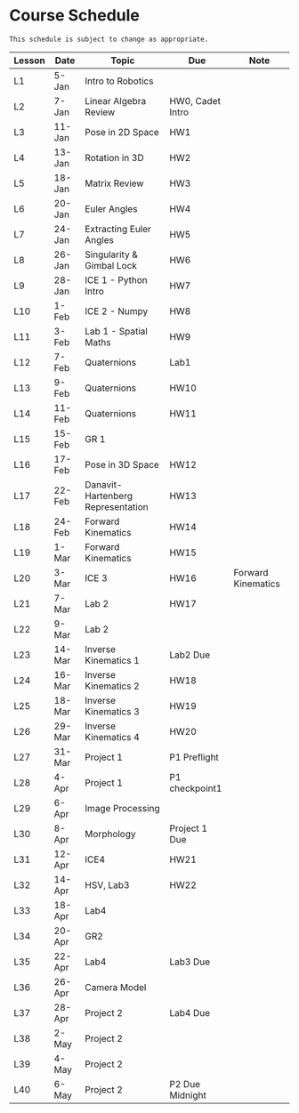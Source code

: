 # Course Schedule

```{note}
This schedule is subject to change as appropriate.
```

 **Lesson** | **Date** | **Topic**                 | **Due**          | **Note** 
------------|----------|---------------------------|------------------|-----------
 L1         | 5-Jan    | Intro to Robotics         |                  |           
 L2         | 7-Jan    | Linear Algebra Review     | HW0, Cadet Intro |           
 L3         | 11-Jan   | Pose in 2D Space          | HW1              |           
 L4         | 13-Jan   | Rotation in 3D            | HW2              |           
 L5         | 18-Jan   | Matrix Review             | HW3              |           
 L6         | 20-Jan   | Euler Angles              | HW4              |           
 L7         | 24-Jan   | Extracting Euler Angles   | HW5              |           
 L8         | 26-Jan   | Singularity & Gimbal Lock | HW6              |           
 L9         | 28-Jan   | ICE 1 - Python Intro      | HW7              |           
 L10        | 1-Feb  | ICE 2 - Numpy                     | HW8        |    
 L11     | 3-Feb     | Lab 1 - Spatial Maths             | HW9        |    
 L12     | 7-Feb     | Quaternions                       | Lab1       |    
 L13     | 9-Feb     | Quaternions                       | HW10       |    
 L14     | 11-Feb    | Quaternions                       | HW11       |    
 L15     | 15-Feb    | GR 1                              |            |    
 L16     | 17-Feb    | Pose in 3D Space                  | HW12       |    
 L17     | 22-Feb    | Danavit-Hartenberg Representation | HW13       |    
 L18     | 24-Feb    | Forward Kinematics                | HW14       |    
 L19     | 1-Mar     | Forward Kinematics                | HW15       |    
 L20     | 3-Mar     | ICE 3                             | HW16       |    Forward Kinematics
 L21     | 7-Mar     | Lab 2                             | HW17       |    
 L22     | 9-Mar     | Lab 2                             |            |    
 L23     | 14-Mar    | Inverse Kinematics 1              | Lab2 Due   |    
 L24     | 16-Mar    | Inverse Kinematics 2              | HW18       |    
 L25     | 18-Mar    | Inverse Kinematics 3              | HW19       |    
 L26     | 29-Mar    | Inverse Kinematics 4              | HW20       |    
 L27     | 31-Mar    | Project 1                         | P1 Preflight|   
 L28     | 4-Apr     | Project 1                         | P1 checkpoint1  |
 L29     | 6-Apr     | Image Processing                  |                |
 L30 | 8-Apr  | Morphology   | Project 1 Due   |
 L31 | 12-Apr | ICE4         | HW21            |
 L32 | 14-Apr | HSV, Lab3    | HW22            |
 L33 | 18-Apr | Lab4         |                 |
 L34 | 20-Apr | GR2          |                 |
 L35 | 22-Apr | Lab4         | Lab3 Due        |
 L36 | 26-Apr | Camera Model |                 |
 L37 | 28-Apr | Project 2    | Lab4 Due        |
 L38 | 2-May  | Project 2    |                 |
 L39 | 4-May  | Project 2    |                 |
 L40 | 6-May  | Project 2    | P2 Due Midnight |

